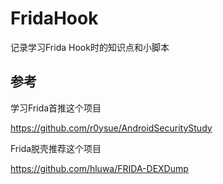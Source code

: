 # FridaHook
记录学习Frida Hook时的知识点和小脚本

## 参考
学习Frida首推这个项目

https://github.com/r0ysue/AndroidSecurityStudy

Frida脱壳推荐这个项目

https://github.com/hluwa/FRIDA-DEXDump
